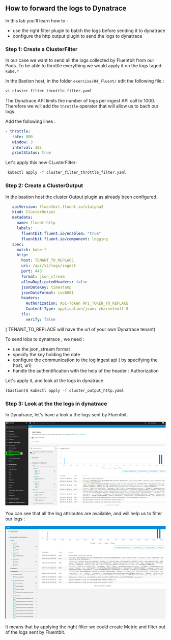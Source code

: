 ## How to forward the logs to Dynatrace
In this lab you'll learn how to :
* use the right filter plugin to batch the logs before sending it to dynatrace
* configure the http output plugin to send the logs to dynatrace

### Step 1: Create a ClusterFilter

In our case we want to send all the logs collected by Fluentbit from our Pods.
To be able to throttle everything we would apply it on the logs taged: `kube.*`

In the Bastion host, in the folder `exercise/04_Fluent/` edit the following file : 
   ```bash
   vi cluster_filter_throttle_filter.yaml
   ```
The Dynatrace API limits the number of logs per ingest API call to 1000.
Therefore we will add the `throttle` operator that will allow us to bach our logs.

Add the following lines :
```yaml
- throttle:
   rate: 800
   window: 3
   interval: 10s
   printStatus: true
```

Let's apply this new CLusterFilter:
  ```bash
   kubectl apply -f cluster_filter_throttle_filter.yaml
   ```

### Step 2: Create a ClusterOutput
In the bastion host the cluster Output plugin as already been configured.
```yaml
   apiVersion: fluentbit.fluent.io/v1alpha2
   kind: ClusterOutput
   metadata:
     name: fluent-http
     labels:
       fluentbit.fluent.io/enabled: "true"
       fluentbit.fluent.io/component: logging
   spec:
     match: kube.*
     http:
       host: TENANT_TO_REPLACE
       uri: /api/v2/logs/ingest
       port: 443
       format: json_stream
       allowDuplicatedHeaders: false
       jsonDateKey: timestamp
       jsonDateFormat: iso8601
       headers:
         Authorization: Api-Token API_TOKEN_TO_REPLACE
         Content-Type: application/json; charset=utf-8
       tls:
         verify: false
```
( TENANT_TO_REPLACE will have the url of your own Dynatrace tenant)

To send lobs to dynatrace , we need :
- use the json_stream format
- specify the key holding the date
- configure the communication to the log ingest api ( by specifying the host, uri)
- handle the authentification with the help of the header : Authorization

Let's apply it, and look at the logs in dynatrace.
 
```bash
(bastion)$ kubectl apply -f cluster_output_http.yaml
```

### Step 3: Look at the the logs in dynatrace

In Dynatrace, let's have a look a the logs sent by Fluentbit.

![fluentib_logviewer 01](../../../assets/images/log_viewer.png)


You can see that all the log attributes are available, and will help us to filter our logs :

![fluentib_logfilter 01](../../../assets/images/log_filter.png)

It means that by applying the right filter we could create Metric and filter out of the logs sent by Fluentbit.


